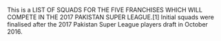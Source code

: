 This is a LIST OF SQUADS FOR THE FIVE FRANCHISES WHICH WILL COMPETE IN THE 2017 PAKISTAN SUPER LEAGUE.[1] Initial squads were finalised after the 2017 Pakistan Super League players draft in October 2016.
